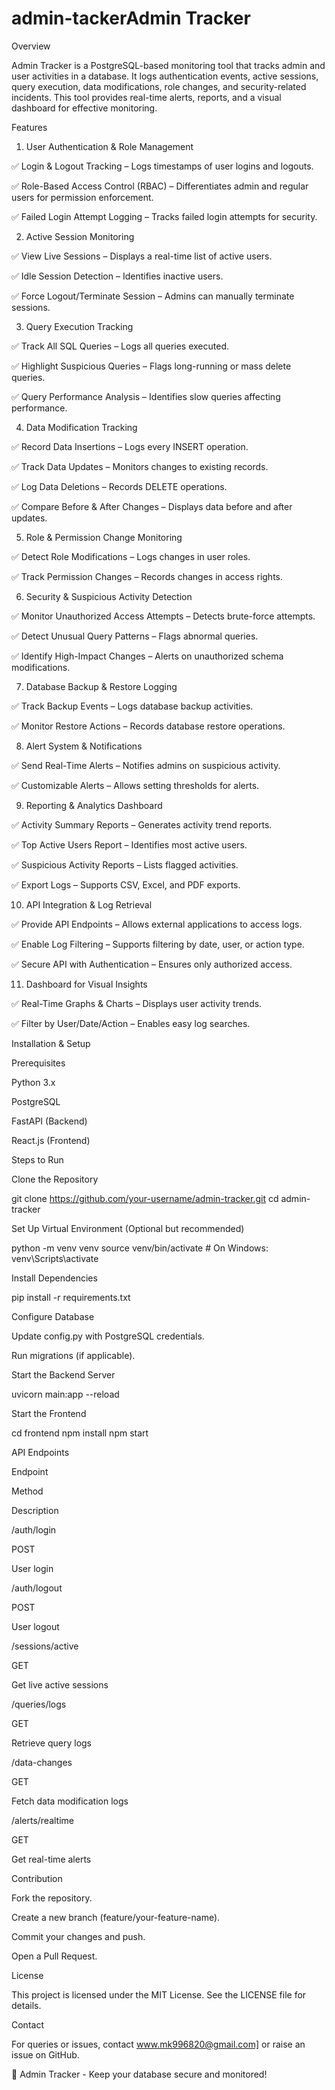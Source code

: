 # admin-tackerAdmin Tracker

Overview

Admin Tracker is a PostgreSQL-based monitoring tool that tracks admin and user activities in a database. It logs authentication events, active sessions, query execution, data modifications, role changes, and security-related incidents. This tool provides real-time alerts, reports, and a visual dashboard for effective monitoring.

Features

1. User Authentication & Role Management

✅ Login & Logout Tracking – Logs timestamps of user logins and logouts.

✅ Role-Based Access Control (RBAC) – Differentiates admin and regular users for permission enforcement.

✅ Failed Login Attempt Logging – Tracks failed login attempts for security.

2. Active Session Monitoring

✅ View Live Sessions – Displays a real-time list of active users.

✅ Idle Session Detection – Identifies inactive users.

✅ Force Logout/Terminate Session – Admins can manually terminate sessions.

3. Query Execution Tracking

✅ Track All SQL Queries – Logs all queries executed.

✅ Highlight Suspicious Queries – Flags long-running or mass delete queries.

✅ Query Performance Analysis – Identifies slow queries affecting performance.

4. Data Modification Tracking

✅ Record Data Insertions – Logs every INSERT operation.

✅ Track Data Updates – Monitors changes to existing records.

✅ Log Data Deletions – Records DELETE operations.

✅ Compare Before & After Changes – Displays data before and after updates.

5. Role & Permission Change Monitoring

✅ Detect Role Modifications – Logs changes in user roles.

✅ Track Permission Changes – Records changes in access rights.

6. Security & Suspicious Activity Detection

✅ Monitor Unauthorized Access Attempts – Detects brute-force attempts.

✅ Detect Unusual Query Patterns – Flags abnormal queries.

✅ Identify High-Impact Changes – Alerts on unauthorized schema modifications.

7. Database Backup & Restore Logging

✅ Track Backup Events – Logs database backup activities.

✅ Monitor Restore Actions – Records database restore operations.

8. Alert System & Notifications

✅ Send Real-Time Alerts – Notifies admins on suspicious activity.

✅ Customizable Alerts – Allows setting thresholds for alerts.

9. Reporting & Analytics Dashboard

✅ Activity Summary Reports – Generates activity trend reports.

✅ Top Active Users Report – Identifies most active users.

✅ Suspicious Activity Reports – Lists flagged activities.

✅ Export Logs – Supports CSV, Excel, and PDF exports.

10. API Integration & Log Retrieval

✅ Provide API Endpoints – Allows external applications to access logs.

✅ Enable Log Filtering – Supports filtering by date, user, or action type.

✅ Secure API with Authentication – Ensures only authorized access.

11. Dashboard for Visual Insights

✅ Real-Time Graphs & Charts – Displays user activity trends.

✅ Filter by User/Date/Action – Enables easy log searches.

Installation & Setup

Prerequisites

Python 3.x

PostgreSQL

FastAPI (Backend)

React.js (Frontend)

Steps to Run

Clone the Repository

git clone https://github.com/your-username/admin-tracker.git
cd admin-tracker

Set Up Virtual Environment (Optional but recommended)

python -m venv venv
source venv/bin/activate  # On Windows: venv\Scripts\activate

Install Dependencies

pip install -r requirements.txt

Configure Database

Update config.py with PostgreSQL credentials.

Run migrations (if applicable).

Start the Backend Server

uvicorn main:app --reload

Start the Frontend

cd frontend
npm install
npm start

API Endpoints

Endpoint

Method

Description

/auth/login

POST

User login

/auth/logout

POST

User logout

/sessions/active

GET

Get live active sessions

/queries/logs

GET

Retrieve query logs

/data-changes

GET

Fetch data modification logs

/alerts/realtime

GET

Get real-time alerts

Contribution

Fork the repository.

Create a new branch (feature/your-feature-name).

Commit your changes and push.

Open a Pull Request.

License

This project is licensed under the MIT License. See the LICENSE file for details.

Contact

For queries or issues, contact www.mk996820@gmail.com] or raise an issue on GitHub.

🚀 Admin Tracker - Keep your database secure and monitored!


